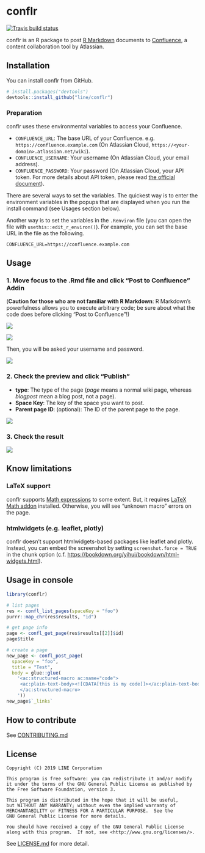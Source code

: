 
<!-- README.md is generated from README.Rmd. Please edit that file -->

# conflr

[![Travis build
status](https://travis-ci.org/line/conflr.svg?branch=master)](https://travis-ci.org/line/conflr)

conflr is an R package to post [R
Markdown](https://rmarkdown.rstudio.com/) documents to
[Confluence](https://www.atlassian.com/software/confluence), a content
collaboration tool by Atlassian.

## Installation

You can install conflr from GitHub.

``` r
# install.packages("devtools")
devtools::install_github("line/conflr")
```

### Preparation

conflr uses these environmental variables to access your Confluence.

  - `CONFLUENCE_URL`: The base URL of your Confluence. e.g.
    `https://confluence.example.com` (On Atlassian Cloud,
    `https://<your-domain>.atlassian.net/wiki`).
  - `CONFLUENCE_USERNAME`: Your username (On Atlassian Cloud, your email
    address).
  - `CONFLUENCE_PASSWORD`: Your password (On Atlassian Cloud, your API
    token. For more details about API token, please read [the official
    document](https://confluence.atlassian.com/cloud/api-tokens-938839638.html)).

There are several ways to set the variables. The quickest way is to
enter the environment variables in the popups that are displayed when
you run the install command (see Usages section below).

Another way is to set the variables in the `.Renviron` file (you can
open the file with `usethis::edit_r_environ()`). For example, you can
set the base URL in the file as the following.

    CONFLUENCE_URL=https://confluence.example.com

## Usage

### 1\. Move focus to the .Rmd file and click “Post to Confluence” Addin

(**Caution for those who are not familiar with R Markdown**: R
Markdown’s powerfulness allows you to execute arbitrary code; be sure
about what the code does before clicking “Post to Confluence”\!)

![](./man/figures/screenshot1.png)

![](./man/figures/screenshot2.png)

Then, you will be asked your username and password.

![](./man/figures/popup1.png)

### 2\. Check the preview and click “Publish”

  - **type**: The type of the page (*page* means a normal wiki page,
    whereas *blogpost* mean a blog post, not a page).
  - **Space Key**: The key of the space you want to post.
  - **Parent page ID**: (optional): The ID of the parent page to the
    page.

![](./man/figures/screenshot3.png)

### 3\. Check the result

![](./man/figures/screenshot4.png)

## Know limitations

### LaTeX support

conflr supports [Math
expressions](https://bookdown.org/yihui/rmarkdown/markdown-syntax.html#math-expressions)
to some extent. But, it requires [LaTeX Math
addon](https://marketplace.atlassian.com/apps/1210882/latex-math)
installed. Otherwise, you will see “unknown macro” errors on the page.

### htmlwidgets (e.g. leaflet, plotly)

conflr doesn’t support htmlwidgets-based packages like leaflet and
plotly. Instead, you can embed the screenshot by setting
`screenshot.force = TRUE` in the chunk option (c.f.
<https://bookdown.org/yihui/bookdown/html-widgets.html>).

## Usage in console

``` r
library(conflr)

# list pages
res <- confl_list_pages(spaceKey = "foo")
purrr::map_chr(res$results, "id")

# get page info
page <- confl_get_page(res$results[[2]]$id)
page$title

# create a page
new_page <- confl_post_page(
  spaceKey = "foo",
  title = "Test",
  body = glue::glue(
    '<ac:structured-macro ac:name="code">
     <ac:plain-text-body><![CDATA[this is my code]]></ac:plain-text-body>
     </ac:structured-macro>
    '))
new_page$`_links`
```

## How to contribute

See [CONTRIBUTING.md](CONTRIBUTING.md)

## License

    Copyright (C) 2019 LINE Corporation
    
    This program is free software: you can redistribute it and/or modify
    it under the terms of the GNU General Public License as published by
    the Free Software Foundation, version 3.
    
    This program is distributed in the hope that it will be useful,
    but WITHOUT ANY WARRANTY; without even the implied warranty of
    MERCHANTABILITY or FITNESS FOR A PARTICULAR PURPOSE.  See the
    GNU General Public License for more details.
    
    You should have received a copy of the GNU General Public License
    along with this program.  If not, see <http://www.gnu.org/licenses/>.

See [LICENSE.md](LICENSE.md) for more detail.
